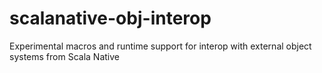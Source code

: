# scalanative-obj-interop
Experimental macros and runtime support for interop with external object systems from Scala Native

